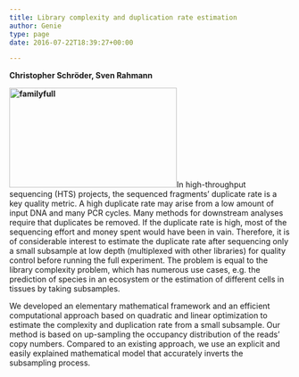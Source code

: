 ```yaml
---
title: Library complexity and duplication rate estimation
author: Genie
type: page
date: 2016-07-22T18:39:27+00:00

---
```

<div dir="ltr">
  <p>
    <b>Christopher Schröder, Sven Rahmann</b>
  </p>
  
  <p>
    <b><a href="http://genomeinformatics.uni-due.de/wp-content/uploads/2016/01/familyfull.png"><img class="alignright size-medium wp-image-899" src="http://genomeinformatics.uni-due.de/wp-content/uploads/2016/01/familyfull-300x179.png" alt="familyfull" width="300" height="179" srcset="http://genomeinformatics.uni-due.de/wp-content/uploads/2016/01/familyfull-300x179.png 300w, http://genomeinformatics.uni-due.de/wp-content/uploads/2016/01/familyfull-768x459.png 768w, http://genomeinformatics.uni-due.de/wp-content/uploads/2016/01/familyfull-1024x612.png 1024w, http://genomeinformatics.uni-due.de/wp-content/uploads/2016/01/familyfull-624x373.png 624w" sizes="(max-width: 300px) 100vw, 300px" /></a></b>In high-throughput sequencing (HTS) projects, the sequenced fragments’ duplicate rate is a key quality metric. A high duplicate rate may arise from a low amount of input DNA and many PCR cycles. Many methods for downstream analyses require that duplicates be removed. If the duplicate rate is high, most of the sequencing effort and money spent would have been in vain. Therefore, it is of considerable interest to estimate the duplicate rate after sequencing only a small subsample at low depth (multiplexed with other libraries) for quality control before running the full experiment. The problem is equal to the library complexity problem, which has numerous use cases, e.g. the prediction of species in an ecosystem or the estimation of different cells in tissues by taking subsamples.
  </p>
  
  <p>
    We developed an elementary mathematical framework and an efficient computational approach based on quadratic and linear optimization to estimate the complexity and duplication rate from a small subsample. Our method is based on up-sampling the occupancy distribution of the reads’ copy numbers. Compared to an existing approach, we use an explicit and easily explained mathematical model that accurately inverts the subsampling process.
  </p>
</div>

<div dir="ltr">
</div>